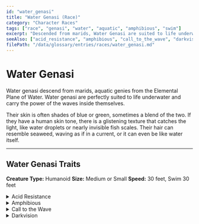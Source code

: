 ```yaml
---
id: "water_genasi"
title: "Water Genasi (Race)"
category: "Character Races"
tags: ["race", "genasi", "water", "aquatic", "amphibious", "swim"]
excerpt: "Descended from marids, Water Genasi are suited to life underwater, carrying the power of the waves and possessing acid resistance and the ability to breathe water."
seeAlso: ["acid_resistance", "amphibious", "call_to_the_wave", "darkvision"]
filePath: "/data/glossary/entries/races/water_genasi.md"
---
```

# Water Genasi

Water genasi descend from marids, aquatic genies from the Elemental Plane of Water. Water genasi are perfectly suited to life underwater and carry the power of the waves inside themselves.

Their skin is often shades of blue or green, sometimes a blend of the two. If they have a human skin tone, there is a glistening texture that catches the light, like water droplets or nearly invisible fish scales. Their hair can resemble seaweed, waving as if in a current, or it can even be like water itself.

---
## Water Genasi Traits
**Creature Type:** <span data-term-id="humanoid" class="glossary-term-link-from-markdown">Humanoid</span>
**Size:** <span data-term-id="size" class="glossary-term-link-from-markdown">Medium</span> or <span data-term-id="size" class="glossary-term-link-from-markdown">Small</span>
**Speed:** 30 feet, Swim 30 feet

<details>
  <summary>Acid Resistance</summary>
  <div>
    <p>You have resistance to acid damage.</p>
  </div>
</details>

<details>
  <summary>Amphibious</summary>
  <div>
    <p>You can breathe air and water.</p>
  </div>
</details>

<details>
  <summary>Call to the Wave</summary>
  <div>
    <p>You know the <span data-term-id="acid_splash" class="glossary-term-link-from-markdown">Acid Splash</span> cantrip. Starting at 3rd level, you can cast the <span data-term-id="create_or_destroy_water" class="glossary-term-link-from-markdown">Create or Destroy Water</span> spell with this trait. Starting at 5th level, you can also cast the <span data-term-id="water_walk" class="glossary-term-link-from-markdown">Water Walk</span> spell with this trait, without requiring a material component. Once you cast one of these leveled spells with this trait, you can’t cast that spell with it again until you finish a long rest. Intelligence, Wisdom, or Charisma is your spellcasting ability for these spells.</p>
  </div>
</details>

<details>
  <summary>Darkvision</summary>
  <div>
    <p>You can see in dim light within 60 feet of you as if it were bright light and in darkness as if it were dim light. You discern colors in that darkness only as shades of gray.</p>
  </div>
</details>
